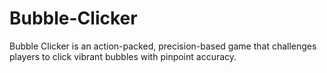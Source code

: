 # Bubble-Clicker
Bubble Clicker is an action-packed, precision-based game that challenges players to click vibrant bubbles with pinpoint accuracy.
